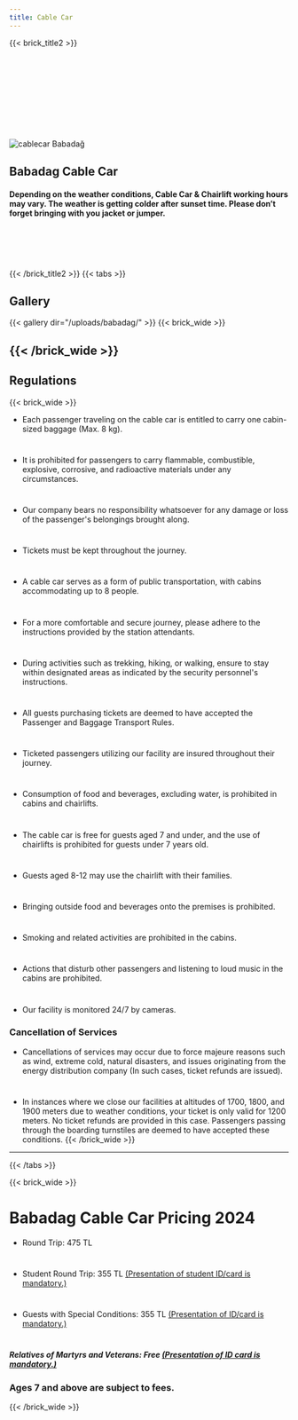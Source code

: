 ```yaml
---
title: Cable Car
---
```


{{< brick_title2 >}}
# ‎ 
# ‎ 
![ cablecar Babadağ](/uploads/Background/babadagtelefirik.jpg)

## Babadag Cable Car
#### Depending on the weather conditions, Cable Car & Chairlift working hours may vary. The weather is getting colder after sunset time. Please don’t forget bringing with you jacket or jumper.


# ‎
{{< /brick_title2 >}}
{{< tabs >}}

## Gallery
{{< gallery dir="/uploads/babadag/" >}}
{{< brick_wide >}}


{{< /brick_wide >}}
---
## Regulations
{{< brick_wide >}}
- Each passenger traveling on the cable car is entitled to carry one cabin-sized baggage (Max. 8 kg).
#
- It is prohibited for passengers to carry flammable, combustible, explosive, corrosive, and radioactive materials under any circumstances.
#
- Our company bears no responsibility whatsoever for any damage or loss of the passenger's belongings brought along.
#
- Tickets must be kept throughout the journey.
#
- A cable car serves as a form of public transportation, with cabins accommodating up to 8 people.
# 
- For a more comfortable and secure journey, please adhere to the instructions provided by the station attendants.
# 
- During activities such as trekking, hiking, or walking, ensure to stay within designated areas as indicated by the security personnel's instructions.
# 
- All guests purchasing tickets are deemed to have accepted the Passenger and Baggage Transport Rules.
# 
- Ticketed passengers utilizing our facility are insured throughout their journey.
# 
- Consumption of food and beverages, excluding water, is prohibited in cabins and chairlifts.
# 
- The cable car is free for guests aged 7 and under, and the use of chairlifts is prohibited for guests under 7 years old.
# 
- Guests aged 8-12 may use the chairlift with their families.
# 
- Bringing outside food and beverages onto the premises is prohibited.
# 
- Smoking and related activities are prohibited in the cabins.
# 
- Actions that disturb other passengers and listening to loud music in the cabins are prohibited.
#
- Our facility is monitored 24/7 by cameras.
### Cancellation of Services

- Cancellations of services may occur due to force majeure reasons such as wind, extreme cold, natural disasters, and issues originating from the energy distribution company (In such cases, ticket refunds are issued).
#
- In instances where we close our facilities at altitudes of 1700, 1800, and 1900 meters due to weather conditions, your ticket is only valid for 1200 meters. No ticket refunds are provided in this case. Passengers passing through the boarding turnstiles are deemed to have accepted these conditions.
{{< /brick_wide >}}
---
{{< /tabs >}}

{{< brick_wide >}}
# Babadag Cable Car Pricing 2024

- Round Trip: 475 TL
#
- Student Round Trip: 355 TL <u>(Presentation of student ID/card is mandatory.)</u>
#
- Guests with Special Conditions: 355 TL <u>(Presentation of ID/card is mandatory.)</u>
#
##### Relatives of Martyrs and Veterans: Free <u>(Presentation of ID card is mandatory.)</u>

### Ages 7 and above are subject to fees.
{{< /brick_wide >}}